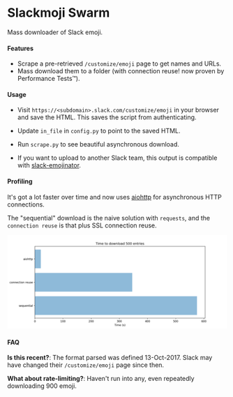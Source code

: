# Slackmoji Swarm

Mass downloader of Slack emoji.

#### Features
- Scrape a pre-retrieved `/customize/emoji` page to get names and URLs.
- Mass download them to a folder (with connection reuse! now proven by Performance Tests™️).

#### Usage
- Visit `https://<subdomain>.slack.com/customize/emoji` in your browser and save the HTML. This saves the script from authenticating.
- Update `in_file` in `config.py` to point to the saved HTML.
- Run `scrape.py` to see beautiful asynchronous download.

- If you want to upload to another Slack team, this output is compatible with [slack-emojinator](https://github.com/smashwilson/slack-emojinator).

#### Profiling
It's got a lot faster over time and now uses [aiohttp](http://aiohttp.readthedocs.io) for asynchronous HTTP connections.

The "sequential" download is the naive solution with `requests`, and the `connection reuse` is that plus SSL connection reuse.

![Profiling results](profiling-results.png)

#### FAQ

**Is this recent?**: The format parsed was defined 13-Oct-2017. Slack may have changed their `/customize/emoji` page since then.

**What about rate-limiting?**: Haven't run into any, even repeatedly downloading 900 emoji.
